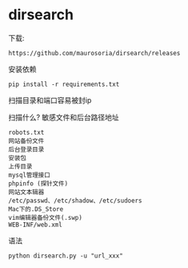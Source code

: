 

# dirsearch

下载: 

```
https://github.com/maurosoria/dirsearch/releases
```

安装依赖

```
pip install -r requirements.txt 
```



扫描目录和端口容易被封ip



扫描什么? 敏感文件和后台路径地址

```
robots.txt
网站备份文件
后台登录目录
安装包
上传目录
mysql管理接口
phpinfo (探针文件)
网站文本辑器
/etc/passwd、/etc/shadow、/etc/sudoers
Mac下的.DS_Store
vim编辑器备份文件(.swp)
WEB-INF/web.xml
```



语法

```
python dirsearch.py -u "url_xxx"
```







